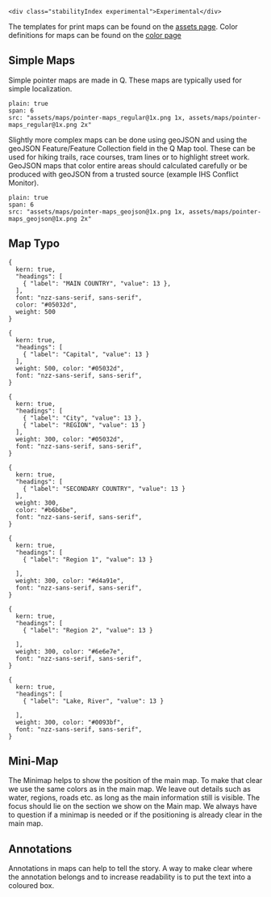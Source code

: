 ```html|span-1,no-source,plain
<div class="stabilityIndex experimental">Experimental</div>
```

The templates for print maps can be found on the [assets page](assets). Color definitions for maps can be found on the [color page](https://nzzdev.github.io/Storytelling-Styleguide/#/colors?a=maps-colors)

## Simple Maps

Simple pointer maps are made in Q. These maps are typically used for simple localization.

```image
plain: true
span: 6
src: "assets/maps/pointer-maps_regular@1x.png 1x, assets/maps/pointer-maps_regular@1x.png 2x"
```

Slightly more complex maps can be done using geoJSON and using the geoJSON Feature/Feature Collection field in the Q Map tool. These can be used for hiking trails, race courses, tram lines or to highlight street work. GeoJSON maps that color entire areas should calculated carefully or be produced with geoJSON from a trusted source (example IHS Conflict Monitor).

```image
plain: true
span: 6
src: "assets/maps/pointer-maps_geojson@1x.png 1x, assets/maps/pointer-maps_geojson@1x.png 2x"
```

## Map Typo

```type
{
  kern: true,
  "headings": [
    { "label": "MAIN COUNTRY", "value": 13 },
  ],
  font: "nzz-sans-serif, sans-serif",
  color: "#05032d",
  weight: 500
}
```

```type
{
  kern: true,
  "headings": [
    { "label": "Capital", "value": 13 }
  ],
  weight: 500, color: "#05032d",
  font: "nzz-sans-serif, sans-serif",
}
```

```type
{
  kern: true,
  "headings": [
    { "label": "City", "value": 13 },
    { "label": "REGION", "value": 13 }
  ],
  weight: 300, color: "#05032d",
  font: "nzz-sans-serif, sans-serif",
}
```

```type
{
  kern: true,
  "headings": [
    { "label": "SECONDARY COUNTRY", "value": 13 }
  ],
  weight: 300,
  color: "#b6b6be",
  font: "nzz-sans-serif, sans-serif",
}
```

```type
{
  kern: true,
  "headings": [
    { "label": "Region 1", "value": 13 }

  ],
  weight: 300, color: "#d4a91e",
  font: "nzz-sans-serif, sans-serif",
}
```

```type
{
  kern: true,
  "headings": [
    { "label": "Region 2", "value": 13 }

  ],
  weight: 300, color: "#6e6e7e",
  font: "nzz-sans-serif, sans-serif",
}
```

```type
{
  kern: true,
  "headings": [
    { "label": "Lake, River", "value": 13 }

  ],
  weight: 300, color: "#0093bf",
  font: "nzz-sans-serif, sans-serif",
}
```

## Mini-Map

The Minimap helps to show the position of the main map. To make that clear we use the same colors as in the main map. We leave out details such as water, regions, roads etc. as long as the main information still is visible. The focus should lie on the section we show on the Main map.
We always have to question if a minimap is needed or if the positioning is already clear in the main map.

## Annotations

Annotations in maps can help to tell the story. A way to make clear where the annotation belongs and to increase readability is to put the text into a coloured box.

